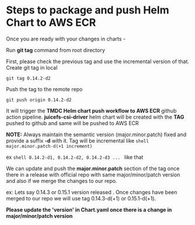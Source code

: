 # Steps to package and push Helm Chart to AWS ECR

Once you are ready with your changes in charts - 

Run **git tag** command from root directory

First, please check the previous tag and use the incremental version of that.
Create git tag in local

```shell
git tag 0.14.2-d2
```
Push the tag to the remote repo

```shell
git push origin 0.14.2-d2
```
It will trigger the **TMDC Helm chart push workflow to AWS ECR** github action pipeline.
**juicefs-csi-driver** helm chart will be created with the **TAG** pushed to github and same will be pushed to AWS ECR

**NOTE:** Always maintain the semantic version (major.minor.patch) fixed and provide a suffix **-d** with it.
Tag will be incremental like ```shell major.minor.patch-d(+1 increment)```

ex ```shell 0.14.2-d1, 0.14.2-d2, 0.14.2-d3 ... ``` like that

We can update and push the **major.minor.patch** section of the tag once there in a release with official repo with same major/minor/patch version and also if we merge the changes to our repo.

ex: Lets say 0.14.3 or 0.15.1 version released . Once changes have been merged to our repo we will use tag 0.14.3-d(+1) or 0.15.1-d(+1).

**Please update the 'version' in Chart.yaml once there is a change in major/minor/patch version**